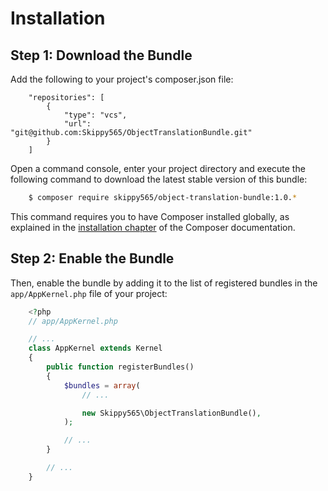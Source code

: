 # Installation

## Step 1: Download the Bundle

Add the following to your project's composer.json file:

```
    "repositories": [
        {
            "type": "vcs",
            "url": "git@github.com:Skippy565/ObjectTranslationBundle.git"
        }
    ]
```

Open a command console, enter your project directory and execute the
following command to download the latest stable version of this bundle:

```bash
    $ composer require skippy565/object-translation-bundle:1.0.*
```

This command requires you to have Composer installed globally, as explained
in the [installation chapter](https://getcomposer.org/doc/00-intro.md) of the Composer documentation.

## Step 2: Enable the Bundle

Then, enable the bundle by adding it to the list of registered bundles
in the `app/AppKernel.php` file of your project:

```php
    <?php
    // app/AppKernel.php

    // ...
    class AppKernel extends Kernel
    {
        public function registerBundles()
        {
            $bundles = array(
                // ...

                new Skippy565\ObjectTranslationBundle(),
            );

            // ...
        }

        // ...
    }
```